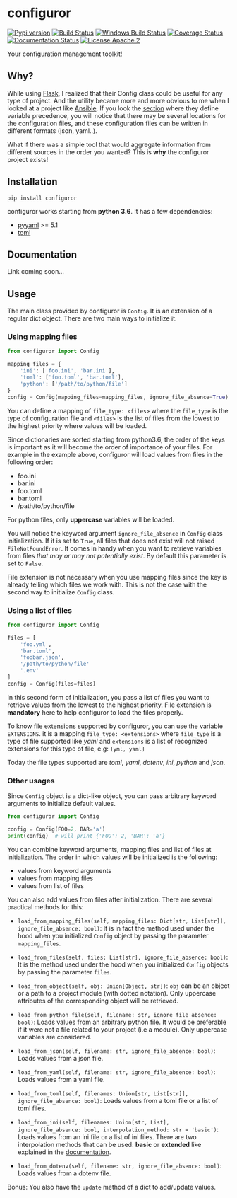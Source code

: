 # configuror

[![Pypi version](https://img.shields.io/pypi/v/configuror.svg)](https://pypi.org/project/configuror/)
[![Build Status](https://travis-ci.com/lewoudar/configuror.svg?branch=master)](https://travis-ci.com/lewoudar/configuror)
[![Windows Build Status](https://img.shields.io/appveyor/ci/lewoudar/configuror/master.svg?label=Windows)](https://ci.appveyor.com/project/lewoudar/configuror)
[![Coverage Status](https://codecov.io/gh/lewoudar/configuror/branch/master/graphs/badge.svg?branch=master)](https://codecov.io/gh/lewoudar/configuror)
[![Documentation Status](https://readthedocs.org/projects/configuror/badge/?version=latest)](https://configuror.readthedocs.io/en/latest/?badge=latest)
[![License Apache 2](https://img.shields.io/hexpm/l/plug.svg)](http://www.apache.org/licenses/LICENSE-2.0)

Your configuration management toolkit!

## Why?

While using [Flask](http://flask.pocoo.org/docs/1.0/), I realized that their Config class could be useful for any type
of project. And the utility became more and more obvious to me when I looked at a project like
[Ansible](https://docs.ansible.com/ansible/latest/index.html). If you look the 
[section](https://docs.ansible.com/ansible/latest/user_guide/playbooks_variables.html#variable-precedence-where-should-i-put-a-variable)
where they define variable precedence, you will notice that there may be several locations for the configuration files,
and these configuration files can be written in different formats (json, yaml..).

What if there was a simple tool that would aggregate information from different sources in the order you wanted? This
is **why** the configuror project exists!

## Installation

```console
pip install configuror
```

configuror works starting from **python 3.6**. It has a few dependencies:
- [pyyaml](https://pypi.org/project/PyYAML/) >= 5.1
- [toml](https://pypi.org/project/toml/)

## Documentation

Link coming soon...

## Usage

The main class provided by configuror is `Config`. It is an extension of a regular dict object. There are two main ways 
to initialize it.

### Using mapping files

```python
from configuror import Config

mapping_files = {
    'ini': ['foo.ini', 'bar.ini'],
    'toml': ['foo.toml', 'bar.toml'],
    'python': ['/path/to/python/file']
}
config = Config(mapping_files=mapping_files, ignore_file_absence=True)
```

You can define a mapping of `file_type: <files>` where the `file_type` is the type of configuration file and `<files>` 
is the list of files from the lowest to the highest priority where values will be loaded.

Since dictionaries are sorted starting from python3.6, the order of the keys is important as it will become the order of
importance of your files. For example in the example above, configuror will load values from files in the following order:
- foo.ini
- bar.ini
- foo.toml
- bar.toml
- /path/to/python/file

For python files, only **uppercase** variables will be loaded.

You will notice the keyword argument `ignore_file_absence` in `Config` class initialization. If it is set to `True`, all
files that does not exist will not raised `FileNotFoundError`. It comes in handy when you want to retrieve variables 
from files *that may or may not potentially exist*. By default this parameter is set to `False`.

File extension is not necessary when you use mapping files since the key is already telling which files we work with.
This is not the case with the second way to initialize `Config` class.

### Using a list of files

```python
from configuror import Config

files = [
    'foo.yml',
    'bar.toml',
    'foobar.json',
    '/path/to/python/file'
    '.env'
]
config = Config(files=files)
```

In this second form of initialization, you pass a list of files you want to retrieve values from the lowest to the
highest priority. File extension is **mandatory** here to help configuror to load the files properly.

To know file extensions supported by configuror, you can use the variable `EXTENSIONS`. it is a mapping
`file_type: <extensions>` where `file_type` is a type of file supported like *yaml* and `extensions` is a list of
recognized extensions for this type of file, e.g: `[yml, yaml]`

Today the file types supported are *toml*, *yaml*, *dotenv*, *ini*, *python* and *json*.

### Other usages

Since `Config` object is a dict-like object, you can pass arbitrary keyword arguments to initialize default values.

```python
from configuror import Config

config = Config(FOO=2, BAR='a')
print(config)  # will print {'FOO': 2, 'BAR': 'a'}
```

You can combine keyword arguments, mapping files and list of files at initialization. The order in which values will be
initialized is the following:
- values from keyword arguments
- values from mapping files
- values from list of files

You can also add values from files after initialization. There are several practical methods for this:
- `load_from_mapping_files(self, mapping_files: Dict[str, List[str]], ignore_file_absence: bool)`: It is in fact the 
method used under the hood when you initialized `Config` object by passing the parameter `mapping_files`.

- `load_from_files(self, files: List[str], ignore_file_absence: bool)`: It is the method used under the hood when you
initialized `Config` objects by passing the parameter `files`. 

- `load_from_object(self, obj: Union[Object, str])`: `obj` can be an object or a path to a project module
(with dotted notation). Only uppercase attributes of the corresponding object will be retrieved.

- `load_from_python_file(self, filename: str, ignore_file_absence: bool)`: Loads values from an arbitrary python
file. It would be preferable if it were not a file related to your project (i.e a module). Only uppercase variables
are considered.

- `load_from_json(self, filename: str, ignore_file_absence: bool)`: Loads values from a json file.

- `load_from_yaml(self, filename: str, ignore_file_absence: bool)`: Loads values from a yaml file.

- `load_from_toml(self, filenames: Union[str, List[str]], ignore_file_absence: bool)`: Loads values from a toml file
or a list of toml files.

- `load_from_ini(self, filenames: Union[str, List], ignore_file_absence: bool, interpolation_method: str = 'basic')`:
Loads values from an ini file or a list of ini files. There are two interpolation methods that can be used: **basic** 
or **extended** like explained in the
[documentation](https://docs.python.org/3/library/configparser.html#interpolation-of-values).

- `load_from_dotenv(self, filename: str, ignore_file_absence: bool)`: Loads values from a dotenv file.

Bonus: You also have the `update` method of a dict to add/update values.
